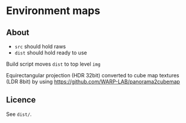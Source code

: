 # Environment maps

## About

- `src` should hold raws
- `dist` should hold ready to use

Build script moves `dist` to top level `img`

Equirectangular projection (HDR 32bit) converted to cube map textures (LDR 8bit) by using <https://github.com/WARP-LAB/panorama2cubemap>

## Licence

See `dist/`.
